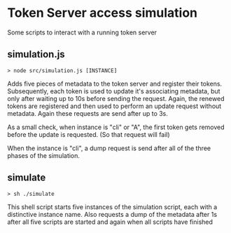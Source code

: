 # Token Server access simulation
Some scripts to interact with a running token server

## simulation.js
    > node src/simulation.js [INSTANCE]

Adds five pieces of metadata to the token server and register their tokens.
Subsequently, each token is used to update it's associating metadata, but only
after waiting up to 10s before sending the request. Again, the renewed tokens 
are registered and then used to perform an update request without metadata. Again
these requests are send after up to 3s. 

As a small check, when instance is "cli" or "A", the first token gets removed
before the update is requested. (So that request will fail)

When the instance is "cli", a dump request is send after all of the three phases
of the simulation.


## simulate
    > sh ./simulate

This shell script starts five instances of the simulation script, each with a 
distinctive instance name. Also requests a dump of the metadata after 1s after 
all five scripts are started and again when all scripts have finished